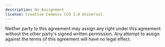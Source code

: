 ```yaml
---
description: No Assignment
license: Creative Commons CC0 1.0 Universal
---
```


Neither party to this agreement may assign any right under this agreement without the other party's signed written permission.  Any attempt to assign against the terms of this agreement will have no legal effect.
